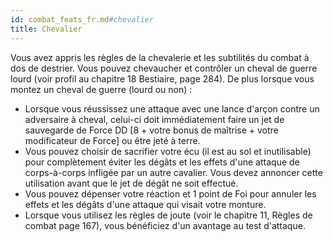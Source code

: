 ```yaml
---
id: combat_feats_fr.md#chevalier
title: Chevalier
---
```


Vous avez appris les règles de la chevalerie et les subtilités du combat à dos de destrier. Vous pouvez chevaucher et contrôler un cheval de guerre lourd (voir profil au chapitre 18 Bestiaire, page 284). De plus lorsque vous montez un cheval de guerre (lourd ou non) :

* Lorsque vous réussissez une attaque avec une lance d'arçon contre un adversaire à cheval, celui-ci doit immédiatement faire un jet de sauvegarde de Force DD [8 + votre bonus de maîtrise + votre modificateur de Force] ou être jeté à terre.
* Vous pouvez choisir de sacrifier votre écu (il est au sol et inutilisable) pour complètement éviter les dégâts et les effets d'une attaque de corps-à-corps infligée par un autre cavalier. Vous devez annoncer cette utilisation avant que le jet de dégât ne soit effectué.
* Vous pouvez dépenser votre réaction et 1 point de Foi pour annuler les effets et les dégâts d'une attaque qui visait votre monture.
* Lorsque vous utilisez les règles de joute (voir le chapitre 11, Règles de combat page 167), vous bénéficiez d'un avantage au test d'attaque.

